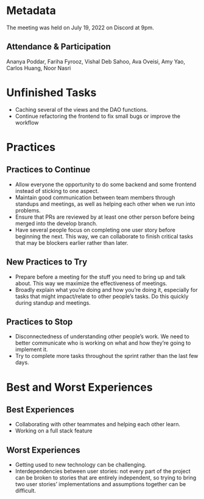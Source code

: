 # Metadata
The meeting was held on July 19, 2022 on Discord at 9pm.

## Attendance & Participation
Ananya Poddar, Fariha Fyrooz, Vishal Deb Sahoo, Ava Oveisi, Amy Yao, Carlos Huang, Noor Nasri

# Unfinished Tasks
- Caching several of the views and the DAO functions.
- Continue refactoring the frontend to fix small bugs or improve the workflow

# Practices
## Practices to Continue
- Allow everyone the opportunity to do some backend and some frontend instead of sticking to one aspect.
- Maintain good communication between team members through standups and meetings, as well as helping each other when we run into problems.
- Ensure that PRs are reviewed by at least one other person before being merged into the develop branch.
- Have several people focus on completing one user story before beginning the next. This way, we can collaborate to finish critical tasks that may be blockers earlier rather than later.

## New Practices to Try
- Prepare before a meeting for the stuff you need to bring up and talk about. This way we maximize the effectiveness of meetings.
- Broadly explain what you’re doing and how you’re doing it, especially for tasks that might impact/relate to other people’s tasks. Do this quickly during standup and meetings.

## Practices to Stop
- Disconnectedness of understanding other people’s work. We need to better communicate who is working on what and how they’re going to implement it.
- Try to complete more tasks throughout the sprint rather than the last few days.

# Best and Worst Experiences
## Best Experiences
- Collaborating with other teammates and helping each other learn.
- Working on a full stack feature

## Worst Experiences
- Getting used to new technology can be challenging.
- Interdependencies between user stories: not every part of the project can be broken to stories that are entirely independent, so trying to bring two user stories’ implementations and assumptions together can be difficult.
